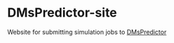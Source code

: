 # DMsPredictor-site
Website for submitting simulation jobs to [DMsPredictor](https://github.com/tjheslin1/DMsPredictor)

